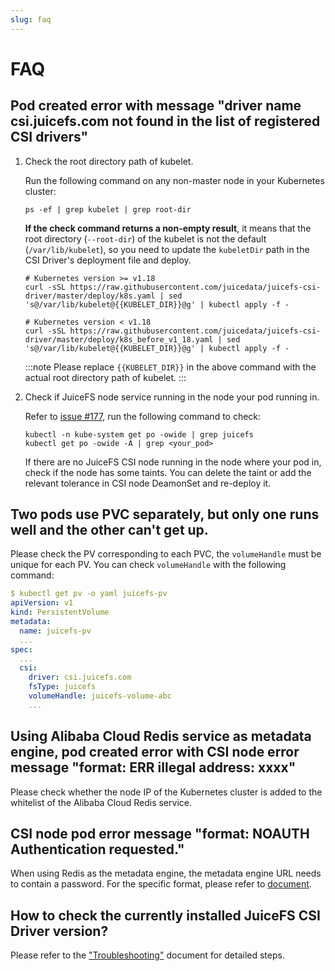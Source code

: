 ```yaml
---
slug: faq
---
```


# FAQ

## Pod created error with message "driver name csi.juicefs.com not found in the list of registered CSI drivers"

1. Check the root directory path of kubelet.

   Run the following command on any non-master node in your Kubernetes cluster:

   ```shell
   ps -ef | grep kubelet | grep root-dir
   ```

   **If the check command returns a non-empty result**, it means that the root directory (`--root-dir`) of the kubelet is not the default (`/var/lib/kubelet`), so you need to update the `kubeletDir` path in the CSI Driver's deployment file and deploy.

   ```shell
   # Kubernetes version >= v1.18
   curl -sSL https://raw.githubusercontent.com/juicedata/juicefs-csi-driver/master/deploy/k8s.yaml | sed 's@/var/lib/kubelet@{{KUBELET_DIR}}@g' | kubectl apply -f -

   # Kubernetes version < v1.18
   curl -sSL https://raw.githubusercontent.com/juicedata/juicefs-csi-driver/master/deploy/k8s_before_v1_18.yaml | sed 's@/var/lib/kubelet@{{KUBELET_DIR}}@g' | kubectl apply -f -
   ```

   :::note
   Please replace `{{KUBELET_DIR}}` in the above command with the actual root directory path of kubelet.
   :::

2. Check if JuiceFS node service running in the node your pod running in.

   Refer to [issue #177](https://github.com/juicedata/juicefs-csi-driver/issues/177), run the following command to check:

   ```shell
   kubectl -n kube-system get po -owide | grep juicefs
   kubectl get po -owide -A | grep <your_pod>
   ```

   If there are no JuiceFS CSI node running in the node where your pod in, check if the node has some taints. You can delete the taint or add the relevant tolerance in CSI node DeamonSet and re-deploy it.

## Two pods use PVC separately, but only one runs well and the other can't get up.

Please check the PV corresponding to each PVC, the `volumeHandle` must be unique for each PV. You can check `volumeHandle` with the following command:

```yaml
$ kubectl get pv -o yaml juicefs-pv
apiVersion: v1
kind: PersistentVolume
metadata:
  name: juicefs-pv
  ...
spec:
  ...
  csi:
    driver: csi.juicefs.com
    fsType: juicefs
    volumeHandle: juicefs-volume-abc
    ...
```
## Using Alibaba Cloud Redis service as metadata engine, pod created error with CSI node error message "format: ERR illegal address: xxxx"

Please check whether the node IP of the Kubernetes cluster is added to the whitelist of the Alibaba Cloud Redis service.

## CSI node pod error message "format: NOAUTH Authentication requested."

When using Redis as the metadata engine, the metadata engine URL needs to contain a password. For the specific format, please refer to [document](https://juicefs.com/docs/community/databases_for_metadata#redis).

## How to check the currently installed JuiceFS CSI Driver version?

Please refer to the ["Troubleshooting"](troubleshooting.md#check-juicefs-csi-driver-version) document for detailed steps.

